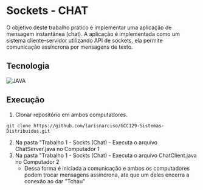 # Sockets - CHAT
O objetivo deste trabalho prático é implementar uma aplicação de mensagem instantânea (chat). A aplicação é implementada como um sistema cliente-servidor utilizando API de sockets, ela permite comunicação assíncrona por mensagens de texto. 

## Tecnologia
![JAVA](https://img.shields.io/badge/Java-ED8B00?style=for-the-badge&logo=java&logoColor=white)

## Execução 

1. Clonar repositório em ambos computadores.
```
git clone https://github.com/larisnarciso/GCC129-Sistemas-Distribuidos.git
```
2. Na pasta "Trabalho 1 - Sockts (Chat) - Executa o arquivo ChatServer.java no Computador 1
3. Na pasta "Trabalho 1 - Sockts (Chat) - Executa o arquivo ChatClient.java no Computador 2
    - Dessa forma é iniciada a comunicação e ambos os computadores podem trocar mensagens assíncrona, ate que um deles encerra a conexão ao dar "Tchau" 
